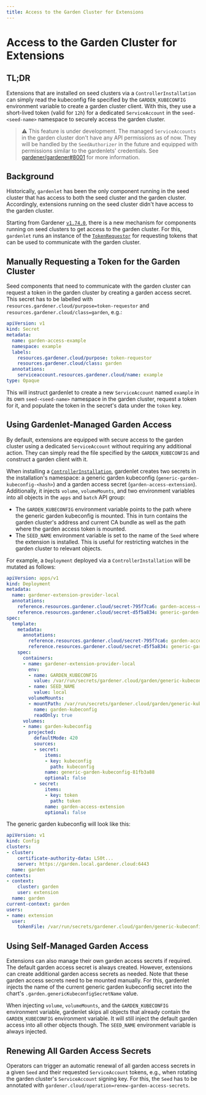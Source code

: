 ```yaml
---
title: Access to the Garden Cluster for Extensions
---
```


# Access to the Garden Cluster for Extensions

## TL;DR

Extensions that are installed on seed clusters via a `ControllerInstallation` can simply read the kubeconfig file specified by the `GARDEN_KUBECONFIG` environment variable to create a garden cluster client.
With this, they use a short-lived token (valid for `12h`) for a dedicated `ServiceAccount` in the `seed-<seed-name>` namespace to securely access the garden cluster.

> ⚠️ This feature is under development. The managed `ServiceAccounts` in the garden cluster don't have any API permissions as of now. They will be handled by the `SeedAuthorizer` in the future and equipped with permissions similar to the gardenlets' credentials. See [gardener/gardener#8001](https://github.com/gardener/gardener/issues/8001) for more information.

## Background

Historically, `gardenlet` has been the only component running in the seed cluster that has access to both the seed cluster and the garden cluster.
Accordingly, extensions running on the seed cluster didn't have access to the garden cluster.

Starting from Gardener [`v1.74.0`](https://github.com/gardener/gardener/releases/v1.74.0), there is a new mechanism for components running on seed clusters to get access to the garden cluster.
For this, `gardenlet` runs an instance of the [`TokenRequestor`](../concepts/gardenlet.md#tokenrequestor-controller) for requesting tokens that can be used to communicate with the garden cluster.

## Manually Requesting a Token for the Garden Cluster

Seed components that need to communicate with the garden cluster can request a token in the garden cluster by creating a garden access secret.
This secret has to be labelled with `resources.gardener.cloud/purpose=token-requestor` and `resources.gardener.cloud/class=garden`, e.g.:

```yaml
apiVersion: v1
kind: Secret
metadata:
  name: garden-access-example
  namespace: example
  labels:
    resources.gardener.cloud/purpose: token-requestor
    resources.gardener.cloud/class: garden
  annotations:
    serviceaccount.resources.gardener.cloud/name: example
type: Opaque
```

This will instruct gardenlet to create a new `ServiceAccount` named `example` in its own `seed-<seed-name>` namespace in the garden cluster, request a token for it, and populate the token in the secret's data under the `token` key.

## Using Gardenlet-Managed Garden Access

By default, extensions are equipped with secure access to the garden cluster using a dedicated `ServiceAccount` without requiring any additional action.
They can simply read the file specified by the `GARDEN_KUBECONFIG` and construct a garden client with it.

When installing a [`ControllerInstallation`](controllerregistration.md), gardenlet creates two secrets in the installation's namespace: a generic garden kubeconfig (`generic-garden-kubeconfig-<hash>`) and a garden access secret (`garden-access-extension`).
Additionally, it injects `volume`, `volumeMounts`, and two environment variables into all objects in the `apps` and `batch` API group:

- The `GARDEN_KUBECONFIG` environment variable points to the path where the generic garden kubeconfig is mounted.
  This in turn contains the garden cluster's address and current CA bundle as well as the path where the garden access token is mounted.
- The `SEED_NAME` environment variable is set to the name of the `Seed` where the extension is installed.
This is useful for restricting watches in the garden cluster to relevant objects.

For example, a `Deployment` deployed via a `ControllerInstallation` will be mutated as follows:

```yaml
apiVersion: apps/v1
kind: Deployment
metadata:
  name: gardener-extension-provider-local
  annotations:
    reference.resources.gardener.cloud/secret-795f7ca6: garden-access-extension
    reference.resources.gardener.cloud/secret-d5f5a834: generic-garden-kubeconfig-81fb3a88
spec:
  template:
    metadata:
      annotations:
        reference.resources.gardener.cloud/secret-795f7ca6: garden-access-extension
        reference.resources.gardener.cloud/secret-d5f5a834: generic-garden-kubeconfig-81fb3a88
    spec:
      containers:
      - name: gardener-extension-provider-local
        env:
        - name: GARDEN_KUBECONFIG
          value: /var/run/secrets/gardener.cloud/garden/generic-kubeconfig/kubeconfig
        - name: SEED_NAME
          value: local
        volumeMounts:
        - mountPath: /var/run/secrets/gardener.cloud/garden/generic-kubeconfig
          name: garden-kubeconfig
          readOnly: true
      volumes:
      - name: garden-kubeconfig
        projected:
          defaultMode: 420
          sources:
          - secret:
              items:
              - key: kubeconfig
                path: kubeconfig
              name: generic-garden-kubeconfig-81fb3a88
              optional: false
          - secret:
              items:
              - key: token
                path: token
              name: garden-access-extension
              optional: false
```

The generic garden kubeconfig will look like this:

```yaml
apiVersion: v1
kind: Config
clusters:
- cluster:
    certificate-authority-data: LS0t...
    server: https://garden.local.gardener.cloud:6443
  name: garden
contexts:
- context:
    cluster: garden
    user: extension
  name: garden
current-context: garden
users:
- name: extension
  user:
    tokenFile: /var/run/secrets/gardener.cloud/garden/generic-kubeconfig/token
```

## Using Self-Managed Garden Access

Extensions can also manage their own garden access secrets if required.
The default garden access secret is always created.
However, extensions can create additional garden access secrets as needed.
Note that these garden access secrets need to be mounted manually.
For this, gardenlet injects the name of the current generic garden kubeconfig secret into the chart's `.garden.genericKubeconfigSecretName` value.

When injecting `volume`, `volumeMounts`, and the `GARDEN_KUBECONFIG` environment variable, gardenlet skips all objects that already contain the `GARDEN_KUBECONFIG` environment variable.
It will still inject the default garden access into all other objects though.
The `SEED_NAME` environment variable is always injected.

## Renewing All Garden Access Secrets

Operators can trigger an automatic renewal of all garden access secrets in a given `Seed` and their requested `ServiceAccount` tokens, e.g., when rotating the garden cluster's `ServiceAccount` signing key.
For this, the `Seed` has to be annotated with `gardener.cloud/operation=renew-garden-access-secrets`.
